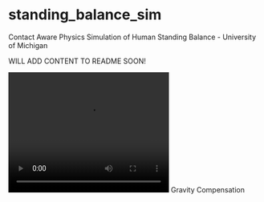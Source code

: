 # standing_balance_sim
Contact Aware Physics Simulation of Human Standing Balance - University of Michigan

WILL ADD CONTENT TO README SOON!

<video width="320" height="240" controls>
  <source src="output_video.mp4" type="video/mp4">
  Your browser does not support the video tag.
</video>
Gravity Compensation

